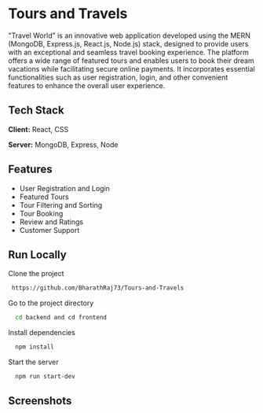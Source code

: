 
# Tours and Travels

"Travel World" is an innovative web application developed using the MERN (MongoDB, Express.js, React.js, Node.js) stack, designed to provide users with an exceptional and seamless travel booking experience. The platform offers a wide range of featured tours and enables users to book their dream vacations while facilitating secure online payments. It incorporates essential functionalities such as user registration, login, and other convenient features to enhance the overall user experience.


## Tech Stack

**Client:** React, CSS

**Server:** MongoDB, Express, Node


## Features

- User Registration and Login 
- Featured Tours
- Tour Filtering and Sorting
- Tour Booking
- Review and Ratings
- Customer Support




## Run Locally

Clone the project

```bash
 https://github.com/BharathRaj73/Tours-and-Travels
```

Go to the project directory

```bash
  cd backend and cd frontend
```

Install dependencies

```bash
  npm install
```

Start the server

```bash
  npm run start-dev 
```


## Screenshots
